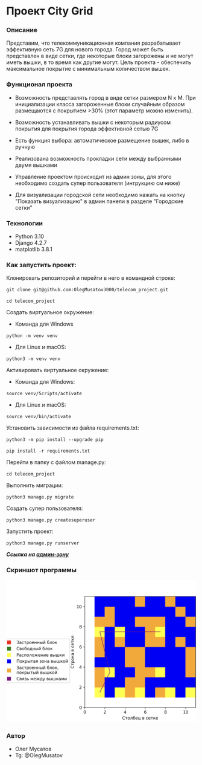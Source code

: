 # Проект City Grid

### Описание
Представим, что телекоммуникационная компания разрабатывает эффективную сеть 7G для нового города. Город может быть представлен в виде сетки, где некоторые блоки загорожены и не могут иметь вышки, в то время как другие могут. Цель проекта - обеспечить максимальное покрытие с минимальным количеством вышек.

### Функционал проекта

- Возможность представлять город в виде сетки размером N x M. При инициализации класса загороженные блоки случайным образом размещаются с покрытием >30% (этот параметр можно изменить).

- Возможность устанавливать вышки с некоторым радиусом покрытия для покрытия города эффективной сетью 7G

- Есть функция выбора: автоматическое размещение вышек, либо в ручную

- Реализована возможность прокладки сети между выбранными двумя вышками 

- Управление проектом происходит из админ зоны, для этого необходимо создать супер пользователя (интрукцию см ниже)

- Для визуализации городской сети необходимо нажать на кнопку "Показать визуализацию" в админ панели в разделе "Городские сетки"

### Технологии
- Python 3.10
- Django 4.2.7
- matplotlib 3.8.1

### Как запустить проект:

Клонировать репозиторий и перейти в него в командной строке:

```
git clone git@github.com:OlegMusatov3000/telecom_project.git
```

```
cd telecom_project
```

Cоздать виртуальное окружение:

- Команда для Windows

```
python -m venv venv
```

- Для Linux и macOS:

```
python3 -m venv venv
```

Активировать виртуальное окружение:

- Команда для Windows:

```
source venv/Scripts/activate
```

- Для Linux и macOS:

```
source venv/bin/activate
```

Установить зависимости из файла requirements.txt:

```
python3 -m pip install --upgrade pip
```

```
pip install -r requirements.txt
```

Перейти в папку с файлом manage.py:

```
cd telecom_project
```

Выполнить миграции:

```
python3 manage.py migrate
```

Создать супер пользователя:

```
python3 manage.py createsuperuser
```

Запустить проект:

```
python3 manage.py runserver
```

**_Ссылка на [админ-зону](http://127.0.0.1:8000/admin/ "Гиперссылка к админке.")_**

### Скриншот программы

![1 результат работы](./screenshot_1.png)

### Автор
- Олег Мусатов
- Tg: @OlegMusatov